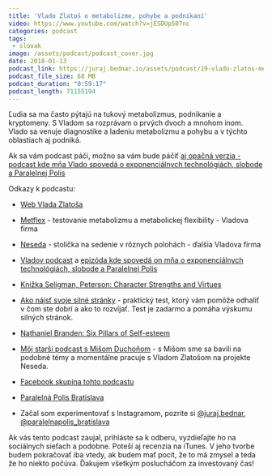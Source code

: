 ```yaml
---
title: 'Vlado Zlatoš o metabolizme, pohybe a podnikaní'
video: https://www.youtube.com/watch?v=jESDUp507nc
categories: podcast
tags:
 - slovak
image: /assets/podcast/podcast_cover.jpg
date: 2018-01-13
podcast_link: https://juraj.bednar.io/assets/podcast/19-vlado-zlatos-metabolizmus-a-pohyb.mp3
podcast_file_size: 68 MB
podcast_duration: "0:59:17"
podcast_length: 71155194
---
```


Ľudia sa ma často pýtajú na tukový metabolizmus, podnikanie a
kryptomeny. S Vladom sa rozprávam o prvých dvoch a mnohom inom.
Vlado sa venuje diagnostike a ladeniu metabolizmu a pohybu a v týchto
oblastiach aj podniká.

<!--more-->

Ak sa vám podcast páči, možno sa vám bude páčiť [aj opačná verzia -
podcast kde mňa Vlado spovedá o exponenciálnych technológiách, slobode
a Paralelnej Polis](https://paralelnapolis.sk/podcast-o-paralelnej-polis-slobode-a-exponencialnych-technologiach/)

Odkazy k podcastu:

 * [Web Vlada Zlatoša](https://www.vladozlatos.com/)

 * [Metflex](https://metflex.me/) - testovanie metabolizmu a
 metabolickej flexibility - Vladova firma

 * [Neseda](https://www.neseda.com/) - stolička na sedenie v rôznych
 polohách - ďalšia Vladova firma

 * [Vladov podcast](https://www.vladozlatos.com/novinky/hlavne-spravy/spustili-sme-zlatos-family-podcast.html) a [epizóda kde spovedá on mňa  o exponenciálnych technológiách, slobode a Paralelnej Polis](https://paralelnapolis.sk/podcast-o-paralelnej-polis-slobode-a-exponencialnych-technologiach/)



 * [Knižka Seligman, Peterson: Character Strengths and
 Virtues](https://www.amazon.com/Character-Strengths-Virtues-Handbook-Classification/dp/0195167015/ref=sr_1_1?ie=UTF8&qid=1515753218&sr=8-1&keywords=character+strengths+seligman)

 * [Ako nájsť svoje silné stránky](https://www.viacharacter.org/survey/account/register) - praktický test, ktorý vám pomôže odhaliť v čom ste dobrí a ako to rozvíjať. Test je zadarmo a pomáha výskumu silných stránok.

 * [Nathaniel Branden: Six Pillars of Self-esteem](https://www.amazon.co.uk/Pillars-Self-Esteem-Nathaniel-Branden/dp/0553374397/ref=sr_1_1?s=books&ie=UTF8&qid=1512758261&sr=1-1&keywords=six+pillars+of+self+esteem)

 * [Môj starší podcast s Mišom Duchoňom](https://juraj.bednar.io/podcast/2016/12/14/miso-duchon-o-cestovani-otuzovani-lifestyle-design-a-sebarozvoji/) - s Mišom sme sa bavili na podobné témy a momentálne pracuje s Vladom Zlatošom na projekte Neseda.

 * [Facebook skupina tohto podcastu](https://www.facebook.com/groups/jurajbednarpodcast/)

 * [Paralelná Polis Bratislava](https://paralelnapolis.sk/)

 * Začal som experimentovať s Instagramom, pozrite si [@juraj.bednar](https://www.instagram.com/juraj.bednar/), [@paralelnapolis_bratislava](https://www.instagram.com/paralelnapolis_bratislava/)

Ak vás tento podcast zaujal, prihláste sa k odberu, vyzdieľajte ho na sociálnych sieťach a podobne. Poteší aj recenzia na iTunes. V jeho tvorbe budem pokračovať iba vtedy, ak budem mať pocit, že to má zmysel a teda že ho niekto počúva. Ďakujem všetkým poslucháčom za investovaný čas!

